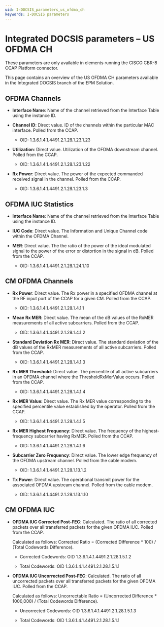 ```yaml
---
uid: I-DOCSIS_parameters_us_ofdma_ch
keywords: I-DOCSIS parameters
---
```


# Integrated DOCSIS parameters – US OFDMA CH

These parameters are only available in elements running the CISCO CBR-8 CCAP Platform connector.

This page contains an overview of the US OFDMA CH parameters available in the Integrated DOCSIS branch of the EPM Solution.

## OFDMA Channels

- **Interface Name**: Name of the channel retrieved from the Interface Table using the instance ID.

- **Channel ID**: Direct value. ID of the channels within the particular MAC interface. Polled from the CCAP.

  - OID: 1.3.6.1.4.1.4491.2.1.28.1.23.1.23

- **Utilization**: Direct value. Utilization of the OFDMA downstream channel. Polled from the CCAP.

  - OID: 1.3.6.1.4.1.4491.2.1.28.1.23.1.22

- **Rx Power**: Direct value. The power of the expected commanded received signal in the channel. Polled from the CCAP.

  - OID: 1.3.6.1.4.1.4491.2.1.28.1.23.1.3
 
## OFDMA IUC Statistics

- **Interface Name**: Name of the channel retrieved from the Interface Table using the instance ID.

- **IUC Code**: Direct value. The Information and Unique Channel code within the OFDMA Channel.

- **MER**: Direct value. The the ratio of the power of the ideal modulated signal to the power of the error or distortion in the signal in dB. Polled from the CCAP.

  - OID: 1.3.6.1.4.1.4491.2.1.28.1.24.1.10
    
## CM OFDMA Channels

- **Rx Power**: Direct value. The Rx power in a specified OFDMA channel at the RF input port of the CCAP for a given CM. Polled from the CCAP.

  - OID: 1.3.6.1.4.1.4491.2.1.28.1.4.1.1

- **Mean Rx MER**: Direct value. The mean of the dB values of the RxMER measurements of all active subcarriers. Polled from the CCAP.

  - OID: 1.3.6.1.4.1.4491.2.1.28.1.4.1.2

- **Standard Deviation Rx MER**: Direct value. The standard deviation of the dB values of the RxMER measurements of all active subcarriers. Polled from the CCAP.

  - OID: 1.3.6.1.4.1.4491.2.1.28.1.4.1.3

- **Rx MER Threshold**: Direct value. The percentile of all active subcarriers in an OFDMA channel where the ThresholdRxMerValue occurs. Polled from the CCAP.

  - OID: 1.3.6.1.4.1.4491.2.1.28.1.4.1.4

- **Rx MER Value**: Direct value. The Rx MER value corresponding to the specified percentile value established by the operator. Polled from the CCAP.

  - OID: 1.3.6.1.4.1.4491.2.1.28.1.4.1.5

- **Rx MER Highest Frequency**: Direct value. The frequency of the highest-frequency subcarrier having RxMER. Polled from the CCAP.

  - OID: 1.3.6.1.4.1.4491.2.1.28.1.4.1.6

- **Subcarrier Zero Frequency**: Direct value. The lower edge frequency of the OFDMA upstream channel. Polled from the cable modem.

  - OID: 1.3.6.1.4.1.4491.2.1.28.1.13.1.2

- **Tx Power**: Direct value. The operational transmit power for the associated OFDMA upstream channel. Polled from the cable modem.

  - OID: 1.3.6.1.4.1.4491.2.1.28.1.13.1.10

## CM OFDMA IUC

- **OFDMA IUC Corrected Post-FEC**: Calculated. The ratio of all corrected packets over all transferred packets for the given OFDMA IUC. Polled from the CCAP.

  Calculated as follows: Corrected Ratio = (Corrected Difference \* 100) / (Total Codewords Difference).

  - Corrected Codewords: OID 1.3.6.1.4.1.4491.2.1.28.1.5.1.2

  - Total Codewords: OID 1.3.6.1.4.1.4491.2.1.28.1.5.1.1

- **OFDMA IUC Uncorrected Post-FEC**: Calculated. The ratio of all uncorrected packets over all transferred packets for the given OFDMA IUC. Polled from the CCAP.

  Calculated as follows: Uncorrectable Ratio = (Uncorrected Difference \* 1000,000) / (Total Codewords Difference).

  - Uncorrected Codewords: OID 1.3.6.1.4.1.4491.2.1.28.1.5.1.3

  - Total Codewords: OID 1.3.6.1.4.1.4491.2.1.28.1.5.1.1
